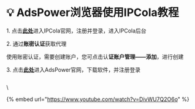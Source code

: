 # 💡 AdsPower浏览器使用IPCola教程

1\. 点击[**此处**](https://dashboard.ipcola.com/)进入IPCola官网，注册并登录，进入IPCola后台



2\. 通过**账密认证**获取代理

使用账密认证，需要创建账户，您可点击认**证账户管理——添加**，进行创建



3\. 点击[**此处**](https://www.adspower.net/?code=ipcola\&source=ipcola)进入AdsPower官网，下载软件，并注册登录

<figure><img src="https://i.imgur.com/IqJ3FM8.gif" alt=""><figcaption></figcaption></figure>

\




{% embed url="https://www.youtube.com/watch?v=DivWU7Q2O6o" %}
